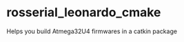 rosserial_leonardo_cmake
========================

Helps you build Atmega32U4 firmwares in a catkin package
